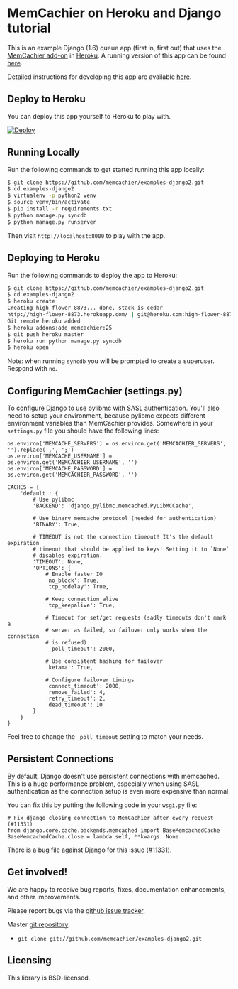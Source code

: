 # MemCachier on Heroku and Django tutorial

This is an example Django (1.6) queue app (first in, first out) that
uses the [MemCachier add-on](https://addons.heroku.com/memcachier) in
[Heroku](http://www.heroku.com/). A running version of this app can be
found [here](http://memcachier-examples-django2.herokuapp.com).

Detailed instructions for developing this app are available
[here](https://devcenter.heroku.com/articles/django-memcache).

## Deploy to Heroku

You can deploy this app yourself to Heroku to play with.

[![Deploy](https://www.herokucdn.com/deploy/button.png)](https://heroku.com/deploy)

## Running Locally

Run the following commands to get started running this app locally:

~~~~ .sh
$ git clone https://github.com/memcachier/examples-django2.git
$ cd examples-django2
$ virtualenv -p python2 venv
$ source venv/bin/activate
$ pip install -r requirements.txt
$ python manage.py syncdb
$ python manage.py runserver
~~~~

Then visit `http://localhost:8000` to play with the app.

## Deploying to Heroku

Run the following commands to deploy the app to Heroku:

~~~~ .sh
$ git clone https://github.com/memcachier/examples-django2.git
$ cd examples-django2
$ heroku create
Creating high-flower-8873... done, stack is cedar
http://high-flower-8873.herokuapp.com/ | git@heroku.com:high-flower-8873.git
Git remote heroku added
$ heroku addons:add memcachier:25
$ git push heroku master
$ heroku run python manage.py syncdb
$ heroku open
~~~~

Note: when running `syncdb` you will be prompted to create a
superuser. Respond with `no`.

## Configuring MemCachier (settings.py)

To configure Django to use pylibmc with SASL authentication. You'll also need
to setup your environment, because pylibmc expects different environment
variables than MemCachier provides. Somewhere in your `settings.py` file you
should have the following lines:

~~~~ .python
os.environ['MEMCACHE_SERVERS'] = os.environ.get('MEMCACHIER_SERVERS', '').replace(',', ';')
os.environ['MEMCACHE_USERNAME'] = os.environ.get('MEMCACHIER_USERNAME', '')
os.environ['MEMCACHE_PASSWORD'] = os.environ.get('MEMCACHIER_PASSWORD', '')

CACHES = {
    'default': {
        # Use pylibmc
        'BACKEND': 'django_pylibmc.memcached.PyLibMCCache',

        # Use binary memcache protocol (needed for authentication)
        'BINARY': True,

        # TIMEOUT is not the connection timeout! It's the default expiration
        # timeout that should be applied to keys! Setting it to `None`
        # disables expiration.
        'TIMEOUT': None,
        'OPTIONS': {
            # Enable faster IO
            'no_block': True,
            'tcp_nodelay': True,

            # Keep connection alive
            'tcp_keepalive': True,

            # Timeout for set/get requests (sadly timeouts don't mark a
            # server as failed, so failover only works when the connection
            # is refused)
            '_poll_timeout': 2000,

            # Use consistent hashing for failover
            'ketama': True,

            # Configure failover timings
            'connect_timeout': 2000,
            'remove_failed': 4,
            'retry_timeout': 2,
            'dead_timeout': 10
        }
    }
}
~~~~

Feel free to change the `_poll_timeout` setting to match your needs.

## Persistent Connections

By default, Django doesn't use persistent connections with memcached. This is a
huge performance problem, especially when using SASL authentication as the
connection setup is even more expensive than normal.

You can fix this by putting the following code in your `wsgi.py` file:

~~~~ .python
# Fix django closing connection to MemCachier after every request (#11331)
from django.core.cache.backends.memcached import BaseMemcachedCache
BaseMemcachedCache.close = lambda self, **kwargs: None

~~~~

There is a bug file against Django for this issue
([#11331](https://code.djangoproject.com/ticket/11331)).

## Get involved!

We are happy to receive bug reports, fixes, documentation enhancements,
and other improvements.

Please report bugs via the
[github issue tracker](http://github.com/memcachier/examples-django2/issues).

Master [git repository](http://github.com/memcachier/examples-django2):

* `git clone git://github.com/memcachier/examples-django2.git`

## Licensing

This library is BSD-licensed.

